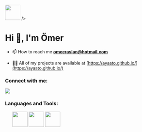 <img src="[https://cdn.jsdelivr.net/gh/devicons/devicon@v2.15.1/devicon.min.css](https://icons8.com/icon/118557/github)" style="width:50px;height: 50px"> />
<h1 align="left">Hi 👋, I'm Ömer</h1>

- 📫 How to reach me **omeeraslan@hotmail.com**

- 👨‍💻 All of my projects are available at [https://ayaato.github.io/](https://ayaato.github.io/)

<h3 align="left">Connect with me:</h3>

<a href="https://discord.com/users/965963899612573748"><img src="https://lanyard-profile-readme.vercel.app/api/965963899612573748?theme=dark&bg=18191c&animated=false&hideDiscrim=true&borderRadius=30px"></a>


<h3 align="left">Languages and Tools:</h3>
<ul>
<img src="[https://cdn.jsdelivr.net/gh/devicons/devicon/icons/python/python-plain.svg](https://icons8.com/icon/2oLg8SIRFg7J/python)" style="width:50px;height: 50px" />
<img src="[https://cdn.jsdelivr.net/gh/devicons/devicon/icons/csharp/csharp-plain.svg](https://icons8.com/icon/mhwmyz1eu7T5/c-sharp-logo)" style="width:50px;height: 50px" />
<img src="[[https://cdn.jsdelivr.net/gh/devicons/devicon/icons/csharp/csharp-plain.svg](https://icons8.com/icon/mhwmyz1eu7T5/c-sharp-logo)](https://icons8.com/icon/UFF3hmipmJ2V/sql)" style="width:50px;height: 50px" />
</ul>
